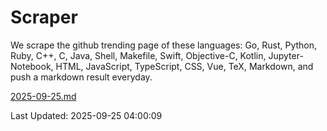# Scraper

We scrape the github trending page of these languages: Go, Rust, Python, Ruby, C++, C, Java, Shell, Makefile, Swift, Objective-C, Kotlin, Jupyter-Notebook, HTML, JavaScript, TypeScript, CSS, Vue, TeX, Markdown, and push a markdown result everyday.

[2025-09-25.md](https://github.com/yangwenmai/github-trending-backup/blob/master/2025-09-25.md)

Last Updated: 2025-09-25 04:00:09
